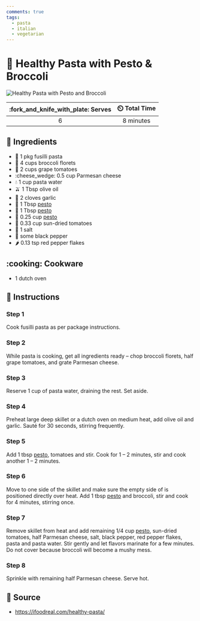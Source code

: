 ```yaml
---
comments: true
tags:
  - pasta
  - italian
  - vegetarian
---
```

# :broccoli: Healthy Pasta with Pesto & Broccoli

![Healthy Pasta with Pesto and Broccoli](../assets/images/healthy-pasta-with-pesto-and-broccoli.jpg)

| :fork_and_knife_with_plate: Serves | :timer_clock: Total Time |
|:----------------------------------:|:-----------------------: |
| 6 | 8 minutes |

## :salt: Ingredients

- :spaghetti: 1 pkg fusilli pasta
- :broccoli: 4 cups broccoli florets
- :tomato: 2 cups grape tomatoes
- :cheese_wedge: 0.5 cup Parmesan cheese
- :droplet: 1 cup pasta water
- :olive: 1 Tbsp olive oil
- :garlic: 2 cloves garlic
- :herb: 1 Tbsp [pesto][1]
- :herb: 1 Tbsp [pesto][1]
- :herb: 0.25 cup [pesto][1]
- :tomato: 0.33 cup sun-dried tomatoes
- :salt: 1 salt
- :salt: some black pepper
- :hot_pepper: 0.13 tsp red pepper flakes

## :cooking: Cookware

- 1 dutch oven

## :pencil: Instructions

### Step 1

Cook fusilli pasta as per package instructions.

### Step 2

While pasta is cooking, get all ingredients ready – chop broccoli florets, half grape tomatoes, and grate Parmesan
cheese.

### Step 3

Reserve 1 cup of pasta water, draining the rest. Set aside.

### Step 4

Preheat large deep skillet or a dutch oven on medium heat, add olive oil and garlic. Sauté for 30 seconds, stirring
frequently.

### Step 5

Add 1 tbsp [pesto][1], tomatoes and stir. Cook for 1 – 2 minutes, stir and cook another 1 – 2 minutes.

### Step 6

Move to one side of the skillet and make sure the empty side of is positioned directly over heat. Add 1 tbsp [pesto][1]
and broccoli, stir and cook for 4 minutes, stirring once.

### Step 7

Remove skillet from heat and add remaining 1/4 cup [pesto][1], sun-dried tomatoes, half Parmesan cheese, salt, black
pepper, red pepper flakes, pasta and pasta water. Stir gently and let flavors marinate for a few minutes. Do not cover
because broccoli will become a mushy mess.

### Step 8

Sprinkle with remaining half Parmesan cheese. Serve hot.

## :link: Source

- <https://ifoodreal.com/healthy-pasta/>

[1]: <../sauces-and-dressings/joy-of-cooking-pesto.md>

